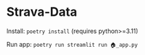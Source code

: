 Strava-Data
===

Install: `poetry install` (requires python>=3.11)

Run app: `poetry run streamlit run 🏠_app.py`
